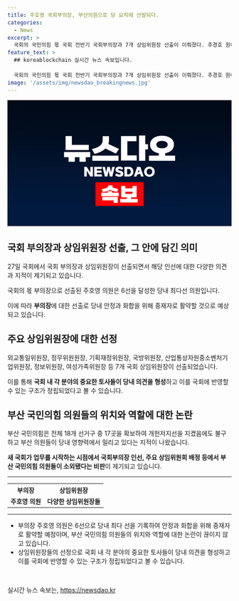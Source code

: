 ```yaml
---
title: 주호영 국회부의장, 부산의원으로 당 요직에 선발되다.
categories:
  - News
excerpt: >
  국회의 국민의힘 몫 국회 전반기 국회부의장과 7개 상임위원장 선출이 이뤄졌다. 추경호 원내대표의 재신임도 결정됐으나, 부산 국민의힘은 개헌저지선을 지키며 17곳을 확보했지만 부산 의원들의 영향력은 약해졌다는 지적이 나왔다. 주호영 의원이 부의장으로 선출되었고, 중재자로 활약할 것으로 기대되며, 여당 몫 국회 부의장으로서 중재력과 소통력을 발휘할 것으로 전망된다. 부산 국민의힘 의원들의 소외와 당 지도부에 대한 비판도 제기되고 있다.
feature_text: >
  ## koreablockchain 실시간 뉴스 속보입니다.

  국회의 국민의힘 몫 국회 전반기 국회부의장과 7개 상임위원장 선출이 이뤄졌다. 추경호 원내대표의 재신임도 결정됐으나, 부산 국민의힘은 개헌저지선을 지키며 17곳을 확보했지만 부산 의원들의 영향력은 약해졌다는 지적이 나왔다. 주호영 의원이 부의장으로 선출되었고, 중재자로 활약할 것으로 기대되며, 여당 몫 국회 부의장으로서 중재력과 소통력을 발휘할 것으로 전망된다. 부산 국민의힘 의원들의 소외와 당 지도부에 대한 비판도 제기되고 있다.
image: '/assets/img/newsdao_breakingnews.jpg'
---
```


<p><img src="/assets/img/newsdao_breakingnews.jpg" alt="koreablockchain 속보" /></p>

<h2 data-ke-size="size26">국회 부의장과 상임위원장 선출, 그 안에 담긴 의미</h2>

<p data-ke-size="size16">27일 국회에서 국회 부의장과 상임위원장이 선출되면서 해당 인선에 대한 다양한 의견과 지적이 제기되고 있습니다.</p>

<p data-ke-size="size16">국회의 몫 부의장으로 선출된 주호영 의원은 6선을 달성한 당내 최다선 의원입니다.</p>

<p data-ke-size="size16">이에 따라 <b>부의장</b>에 대한 선출로 당내 안정과 화합을 위해 중재자로 활약할 것으로 예상되고 있습니다.</p>

<h2 data-ke-size="size26">주요 상임위원장에 대한 선정</h2>

<p data-ke-size="size16">외교통일위원장, 정무위원원장, 기획재정위원장, 국방위원장, 산업통상자원중소벤처기업위원장, 정보위원장, 여성가족위원장 등 7개 국회 상임위원장이 선출되었습니다.</p>

<p data-ke-size="size16">이를 통해 <b>국회 내 각 분야의 중요한 토사들이 당내 의견을 형성</b>하고 이를 국회에 반영할 수 있는 구조가 정립되었다고 볼 수 있습니다.</p>

<h2 data-ke-size="size26">부산 국민의힘 의원들의 위치와 역할에 대한 논란</h2>

<p data-ke-size="size16">부산 국민의힘은 전체 18개 선거구 중 17곳을 확보하여 개헌저지선을 지켰음에도 불구하고 부산 의원들이 당내 영향력에서 밀리고 있다는 지적이 나왔습니다.</p>

<p data-ke-size="size16"><b>새 국회가 업무를 시작하는 시점에서 국회부의장 인선, 주요 상임위원회 배정 등에서 부산 국민의힘 의원들이 소외됐다는 비판</b>이 제기되고 있습니다.</p>

<hr>

<table>
    <tr>
        <th>부의장</th>
        <th>상임위원장</th>
    </tr>
    <tr>
        <td style="text-align: center; height: 17px;"><b>주호영 의원</b></td>
        <td style="text-align: center; height: 17px;"><b>다양한 상임위원장들</b></td>
    </tr>
</table>

<hr>

<ul>
    <li>부의장 주호영 의원은 6선으로 당내 최다 선을 기록하여 안정과 화합을 위해 중재자로 활약할 예정이며, 부산 국민의힘 의원들의 위치와 역할에 대한 논란이 끊이지 않고 있습니다.</li>
    <li>상임위원장들의 선정으로 국회 내 각 분야의 중요한 토사들이 당내 의견을 형성하고 이를 국회에 반영할 수 있는 구조가 정립되었다고 볼 수 있습니다.</li>
</ul>

<p data-ke-size="size16">&nbsp;</p>
실시간 뉴스 속보는, <a href="https://newsdao.kr" rel="dofollow">https://newsdao.kr</a>


